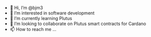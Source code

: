 - 👋 Hi, I’m @bjm3
- 👀 I’m interested in software development
- 🌱 I’m currently learning Plutus
- 💞️ I’m looking to collaborate on Plutus smart contracts for Cardano
- 📫 How to reach me ...

<!---
bjm3/bjm3 is a ✨ special ✨ repository because its `README.md` (this file) appears on your GitHub profile.
You can click the Preview link to take a look at your changes.
--->
